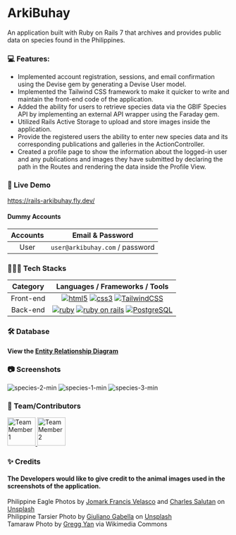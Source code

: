 # ArkiBuhay
An application built with Ruby on Rails 7 that archives and provides public data on species found in the Philippines.

### 💻 Features:
* Implemented account registration, sessions, and email confirmation using the Devise gem by generating a Devise User model.
* Implemented the Tailwind CSS framework to make it quicker to write and maintain the front-end code of the application.
* Added the ability for users to retrieve species data via the GBIF Species API by implementing an external API wrapper using the Faraday gem.
* Utilized Rails Active Storage to upload and store images inside the application.
* Provide the registered users the ability to enter new species data and its corresponding publications and galleries in the ActionController.
* Created a profile page to show the information about the logged-in user and any publications and images they have submitted by declaring the path in the Routes and rendering the data inside the Profile View.



### 🚀 Live Demo
https://rails-arkibuhay.fly.dev/

#### Dummy Accounts
Accounts    | Email & Password
:---------: | :-------------------------------:
User        | `user@arkibuhay.com` / password

### 👨🏽‍💻 Tech Stacks

Category    | Languages / Frameworks / Tools
:---------: | :-------------------------------:
Front-end   | [![html5](https://upload.wikimedia.org/wikipedia/commons/thumb/3/38/HTML5_Badge.svg/64px-HTML5_Badge.svg.png)][1] [![css3](https://upload.wikimedia.org/wikipedia/commons/thumb/6/62/CSS3_logo.svg/64px-CSS3_logo.svg.png)][2] [![TailwindCSS](https://upload.wikimedia.org/wikipedia/commons/thumb/d/d5/Tailwind_CSS_Logo.svg/64px-Tailwind_CSS_Logo.svg.png)][6] 
Back-end    | [![ruby](https://upload.wikimedia.org/wikipedia/commons/thumb/7/73/Ruby_logo.svg/64px-Ruby_logo.svg.png)][3] [![ruby on rails](https://upload.wikimedia.org/wikipedia/commons/thumb/6/62/Ruby_On_Rails_Logo.svg/170px-Ruby_On_Rails_Logo.svg.png)][4] [![PostgreSQL](https://upload.wikimedia.org/wikipedia/commons/thumb/2/29/Postgresql_elephant.svg/64px-Postgresql_elephant.svg.png)][5]

### 🛠 Database
#### View the [Entity Relationship Diagram](https://github.com/luhluh-17/species-app/blob/main/erd/species_erd.png)

### 📷 Screenshots
![species-2-min](https://user-images.githubusercontent.com/33846123/204165723-80b8001e-7c40-4f7e-9dba-ef96ebc8f351.png)
![species-1-min](https://user-images.githubusercontent.com/33846123/204165719-faf2d6f1-22b6-4ee3-a09c-59c621907aff.png)
![species-3-min](https://user-images.githubusercontent.com/33846123/204165728-a8752f1a-c689-4ee1-9b4a-7c4c57beaf64.png)

### 👥 Team/Contributors
<a href="https://github.com/luhluh-17">
  <img src="https://avatars.githubusercontent.com/u/33846123?v=4" alt="Team Member 1" style="height: 64px; width:64px"/>
</a>
<a href="https://github.com/dvdlvll">
  <img src="https://avatars.githubusercontent.com/u/102253510?v=4" alt="Team Member 2" style="height: 64px; width:64px"/>
</a>

### ✨ Credits
#### The Developers would like to give credit to the animal images used in the screenshots of the application.
Philippine Eagle Photos by [Jomark Francis Velasco][7] and [Charles Salutan][8] on [Unsplash][9]  
Philippine Tarsier Photo by [Giuliano Gabella][10] on [Unsplash][11]  
Tamaraw Photo by [Gregg Yan][12] via Wikimedia Commons

<!-- Links -->
[1]: https://developer.mozilla.org/en-US/docs/Glossary/HTML5
[2]: https://developer.mozilla.org/en-US/docs/Web/CSS
[3]: https://www.ruby-lang.org/en/
[4]: https://rubyonrails.org/
[5]: https://www.postgresql.org/
[6]: https://tailwindcss.com/
[7]: https://unsplash.com/@jomfrancis11
[8]: https://unsplash.com/@sarls
[9]: https://unsplash.com/s/photos/philippine-eagle
[10]: https://unsplash.com/@ggabella91
[11]: https://unsplash.com/s/photos/philippine-tarsier
[12]: https://commons.wikimedia.org/wiki/File:Bubalus_mindorensis_by_Gregg_Yan_01.jpg

